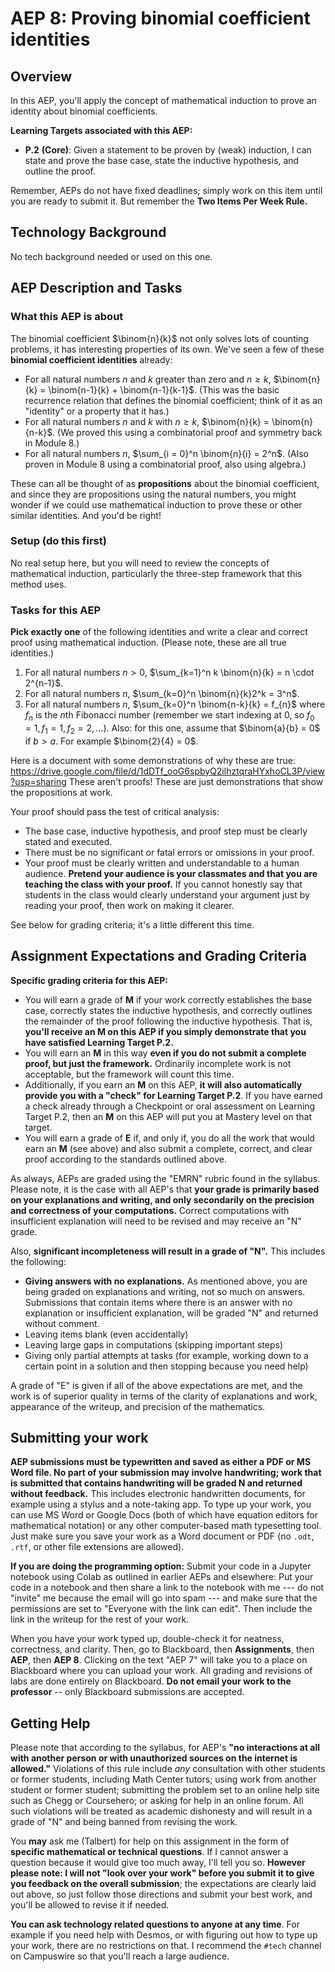 # AEP 8: Proving binomial coefficient identities 

## Overview 

In this AEP, you'll apply the concept of mathematical induction to prove an identity about binomial coefficients. 

**Learning Targets associated with this AEP:**

-  **P.2**  **(Core)**: Given a statement to be proven by (weak) induction, I can state and prove the base case, state the inductive hypothesis, and outline the proof.

Remember, AEPs do not have fixed deadlines; simply work on this item until you are ready to submit it. But remember the **Two Items Per Week Rule.** 

## Technology Background

No tech background needed or used on this one. 

## AEP Description and Tasks 

### What this AEP is about

The binomial coefficient $\binom{n}{k}$ not only solves lots of counting problems, it has interesting properties of its own. We've seen a few of these **binomial coefficient identities** already: 

* For all natural numbers $n$ and $k$ greater than zero and $n \geq k$, $\binom{n}{k} = \binom{n-1}{k} + \binom{n-1}{k-1}$. (This was the basic recurrence relation that defines the binomial coefficient; think of it as an "identity" or a property that it has.) 
* For all natural numbers $n$ and $k$ with $n \geq k$, $\binom{n}{k} = \binom{n}{n-k}$. (We proved this using a combinatorial proof and symmetry back in Module 8.) 
* For all natural numbers $n$, $\sum_{i = 0}^n \binom{n}{i} = 2^n$. (Also proven in Module 8 using a combinatorial proof, also using algebra.) 

These can all be thought of as **propositions** about the binomial coefficient, and since they are propositions using the natural numbers, you might wonder if we could use mathematical induction to prove these or other similar identities. And you'd be right! 

### Setup (do this first)

No real setup here, but you will need to review the concepts of mathematical induction, particularly the three-step framework that this method uses. 



### Tasks for this AEP

**Pick exactly one** of the following identities and write a clear and correct proof using mathematical induction. (Please note, these are all true identities.) 

1. For all natural numbers $n>0$, $\sum_{k=1}^n k \binom{n}{k} = n \cdot 2^{n-1}$.  
2. For all natural numbers $n$, $\sum_{k=0}^n \binom{n}{k}2^k = 3^n$. 
3. For all natural numbers $n$, $\sum_{k=0}^n \binom{n-k}{k} = f_{n}$ where $f_{n}$ is the $n$th Fibonacci number (remember we start indexing at 0, so $f_0 = 1, f_1 = 1, f_2 = 2, \dots$). Also: for this one, assume that $\binom{a}{b} = 0$ if $b > a$. For example $\binom{2}{4} = 0$. 

Here is a document with some demonstrations of why these are true: https://drive.google.com/file/d/1dDTf_ooG6spbyQ2ilhztqraHYxhoCL3P/view?usp=sharing  These aren't proofs! These are just demonstrations that show the propositions at work. 


Your proof should pass the test of critical analysis: 

- The base case, inductive hypothesis, and proof step must be clearly stated and executed. 
- There must be no significant or fatal errors or omissions in your proof. 
- Your proof must be clearly written and understandable to a human audience. **Pretend your audience is your classmates and that you are teaching the class with your proof.** If you cannot honestly say that students in the class would clearly understand your argument just by reading your proof, then work on making it clearer. 

See below for grading criteria; it's a little different this time. 

## Assignment Expectations and Grading Criteria 

**Specific grading criteria for this AEP:** 

- You will earn a grade of **M** if your work correctly establishes the base case, correctly states the inductive hypothesis, and correctly outlines the remainder of the proof following the inductive hypothesis. That is, **you'll receive an M on this AEP if you simply demonstrate that you have satisfied Learning Target P.2.** 
- You will earn an **M** in this way **even if you do not submit a complete proof, but just the framework.** Ordinarily incomplete work is not acceptable, but the framework will count this time. 
- Additionally, if you earn an **M** on this AEP, **it will also automatically provide you with a "check" for Learning Target P.2**. If you have earned a check already through a Checkpoint or oral assessment on Learning Target P.2, then an **M** on this AEP will put you at Mastery level on that target. 
- You will earn a grade of **E** if, and only if, you do all the work that would earn an **M** (see above) and also submit a complete, correct, and clear proof according to the standards outlined above. 


As always, AEPs are graded using the "EMRN" rubric found in the syllabus. Please note, it is the case with all AEP's that **your grade is primarily based on your explanations and writing, and only secondarily on the precision and correctness of your computations.** Correct computations with insufficient explanation will need to be revised and may receive an "N" grade. 

Also, **significant incompleteness will result in a grade of "N".** This includes the following: 

- **Giving answers with no explanations.** As mentioned above, you are being graded on explanations and writing, not so much on answers. Submissions that contain items where there is an answer with no explanation or insufficient explanation, will be graded "N" and returned without comment.
- Leaving items blank (even accidentally)
- Leaving large gaps in computations (skipping important steps) 
- Giving only partial attempts at tasks (for example, working down to a certain point in a solution and then stopping because you need help) 

A grade of "E" is given if all of the above expectations are met, and the work is of superior quality in terms of the clarity of explanations and work, appearance of the writeup, and precision of the mathematics. 


## Submitting your work 

**AEP submissions must be typewritten and saved as either a PDF or MS Word file. No part of your submission may involve handwriting; work that is submitted that contains handwriting will be graded N and returned without feedback.** This includes electronic handwritten documents, for example using a stylus and a note-taking app. To type up your work, you can use MS Word or Google Docs (both of which have equation editors for mathematical notation) or any other computer-based math typesetting tool. Just make sure you save your work as a Word document or PDF (no `.odt`, `.rtf`, or other file extensions are allowed).

**If you are doing the programming option:** Submit your code in a Jupyter notebook using Colab as outlined in earlier AEPs and elsewhere: Put your code in a notebook and then share a link to the notebook with me --- do not "invite" me because the email will go into spam --- and make sure that the permissions are set to "Everyone with the link can edit". Then include the link in the writeup for the rest of your work. 

When you have your work typed up, double-check it for neatness, correctness, and clarity. Then, go to Blackboard, then **Assignments**, then **AEP**, then **AEP 8**. Clicking on the text "AEP 7" will take you to a place on Blackboard where you can upload your work. All grading and revisions of labs are done entirely on Blackboard. **Do not email your work to the professor** -- only Blackboard submissions are accepted.

## Getting Help

Please note that according to the syllabus, for AEP's **"no interactions at all with another person or with unauthorized sources on the internet is allowed."** Violations of this rule include *any* consultation with other students or former students, including Math Center tutors; using work from another student or former student; submitting the problem set to an online help site such as Chegg or Coursehero; or asking for help in an online forum. All such violations will be treated as academic dishonesty and will result in a grade of "N" and being banned from revising the work. 

You **may** ask me (Talbert) for help on this assignment in the form of **specific mathematical or technical questions**. If I cannot answer a question because it would give too much away, I'll tell you so. **However please note: I will not "look over your work" before you submit it to give you feedback on the overall submission**; the expectations are clearly laid out above, so just follow those directions and submit your best work, and you'll be allowed to revise it if needed. 
 
**You can ask technology related questions to anyone at any time**. For example if you need help with Desmos, or with figuring out how to type up your work, there are no restrictions on that. I recommend the `#tech` channel on Campuswire so that you'll reach a large audience. 
<!--stackedit_data:
eyJoaXN0b3J5IjpbODMwMzI0MDc5LC00MDcwNTUwMjIsLTExNT
A1NTg1NjQsMTc3Mzk1MzAwNCwtMjA2ODIxNDQ5M119
-->